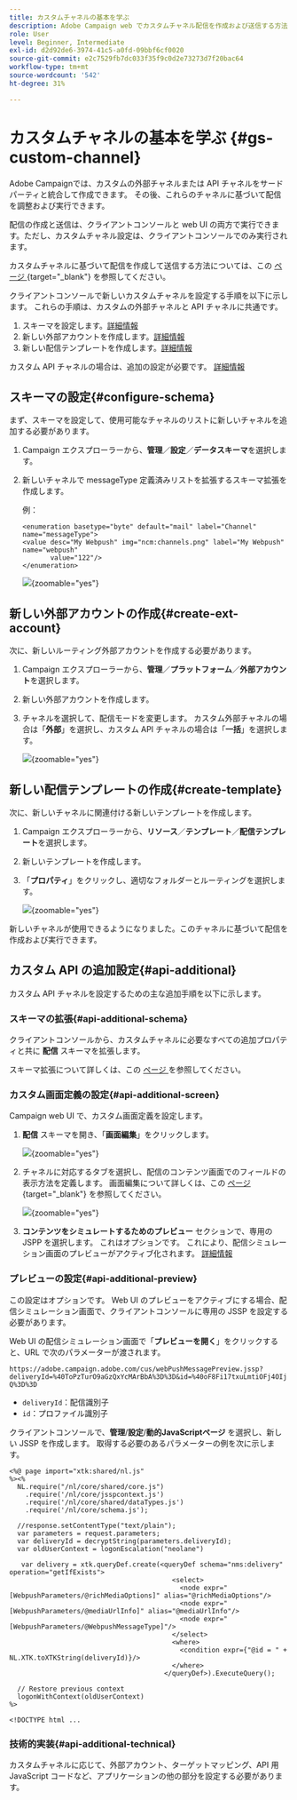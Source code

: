 ```yaml
---
title: カスタムチャネルの基本を学ぶ
description: Adobe Campaign web でカスタムチャネル配信を作成および送信する方法について説明します
role: User
level: Beginner, Intermediate
exl-id: d2d92de6-3974-41c5-a0fd-09bbf6cf0020
source-git-commit: e2c7529fb7dc033f35f9c0d2e73273d7f20bac64
workflow-type: tm+mt
source-wordcount: '542'
ht-degree: 31%

---
```


# カスタムチャネルの基本を学ぶ {#gs-custom-channel}

Adobe Campaignでは、カスタムの外部チャネルまたは API チャネルをサードパーティと統合して作成できます。 その後、これらのチャネルに基づいて配信を調整および実行できます。

配信の作成と送信は、クライアントコンソールと web UI の両方で実行できます。ただし、カスタムチャネル設定は、クライアントコンソールでのみ実行されます。

カスタムチャネルに基づいて配信を作成して送信する方法については、この [ ページ ](https://experienceleague.adobe.com/docs/campaign-web/v8/msg/gs-custom-channel.html?lang=ja){target="_blank"} を参照してください。

クライアントコンソールで新しいカスタムチャネルを設定する手順を以下に示します。 これらの手順は、カスタムの外部チャネルと API チャネルに共通です。

1. スキーマを設定します。[詳細情報](#configure-schema)
1. 新しい外部アカウントを作成します。[詳細情報](#create-ext-account)
1. 新しい配信テンプレートを作成します。[詳細情報](#create-template)

カスタム API チャネルの場合は、追加の設定が必要です。 [詳細情報](#api-additional)

## スキーマの設定{#configure-schema}

まず、スキーマを設定して、使用可能なチャネルのリストに新しいチャネルを追加する必要があります。

1. Campaign エクスプローラーから、**管理**／**設定**／**データスキーマ**&#x200B;を選択します。

1. 新しいチャネルで messageType 定義済みリストを拡張するスキーマ拡張を作成します。

   例：

   ```
   <enumeration basetype="byte" default="mail" label="Channel" name="messageType">
   <value desc="My Webpush" img="ncm:channels.png" label="My Webpush" name="webpush"
          value="122"/>
   </enumeration>
   ```

   ![](assets/cus-schema.png){zoomable="yes"}

## 新しい外部アカウントの作成{#create-ext-account}

次に、新しいルーティング外部アカウントを作成する必要があります。

1. Campaign エクスプローラーから、**管理**／**プラットフォーム**／**外部アカウント**&#x200B;を選択します。

1. 新しい外部アカウントを作成します。

1. チャネルを選択して、配信モードを変更します。 カスタム外部チャネルの場合は「**外部**」を選択し、カスタム API チャネルの場合は「**一括**」を選択します。

   ![](assets/cus-ext-account.png){zoomable="yes"}

## 新しい配信テンプレートの作成{#create-template}

次に、新しいチャネルに関連付ける新しいテンプレートを作成します。

1. Campaign エクスプローラーから、**リソース**／**テンプレート**／**配信テンプレート**&#x200B;を選択します。

1. 新しいテンプレートを作成します。

1. 「**プロパティ**」をクリックし、適切なフォルダーとルーティングを選択します。

   ![](assets/cus-template.png){zoomable="yes"}

新しいチャネルが使用できるようになりました。このチャネルに基づいて配信を作成および実行できます。

## カスタム API の追加設定{#api-additional}

カスタム API チャネルを設定するための主な追加手順を以下に示します。

### スキーマの拡張{#api-additional-schema}

クライアントコンソールから、カスタムチャネルに必要なすべての追加プロパティと共に **配信** スキーマを拡張します。

スキーマ拡張について詳しくは、この [ ページ ](../dev/extend-schema.md) を参照してください。

### カスタム画面定義の設定{#api-additional-screen}

Campaign web UI で、カスタム画面定義を設定します。

1. **配信** スキーマを開き、「**画面編集**」をクリックします。

   ![](assets/cus-schema2.png){zoomable="yes"}

1. チャネルに対応するタブを選択し、配信のコンテンツ画面でのフィールドの表示方法を定義します。 画面編集について詳しくは、この [ ページ ](https://experienceleague.adobe.com/docs/campaign-web/v8/conf/schemas.html#fields){target="_blank"} を参照してください。

   ![](assets/cus-schema3.png){zoomable="yes"}

1. **コンテンツをシミュレートするためのプレビュー** セクションで、専用の JSPP を選択します。 これはオプションです。 これにより、配信シミュレーション画面のプレビューがアクティブ化されます。 [詳細情報](#api-additional-preview)

### プレビューの設定{#api-additional-preview}

この設定はオプションです。 Web UI のプレビューをアクティブにする場合、配信シミュレーション画面で、クライアントコンソールに専用の JSSP を設定する必要があります。

Web UI の配信シミュレーション画面で「**プレビューを開く**」をクリックすると、URL で次のパラメーターが渡されます。

`https://adobe.campaign.adobe.com/cus/webPushMessagePreview.jssp?deliveryId=%40ToPzTurO9aGzQxYcMArBbA%3D%3D&id=%40oF8Fi17txuLmtiOFj4OIjQ%3D%3D`

* `deliveryId`：配信識別子
* `id`：プロファイル識別子

クライアントコンソールで、**管理**/**設定**/**動的JavaScriptページ** を選択し、新しい JSSP を作成します。 取得する必要のあるパラメーターの例を次に示します。

```
<%@ page import="xtk:shared/nl.js"
%><%
  NL.require("/nl/core/shared/core.js")
    .require('/nl/core/jsspcontext.js')
    .require('/nl/core/shared/dataTypes.js')
    .require('/nl/core/schema.js');
    
  //response.setContentType("text/plain");
  var parameters = request.parameters;
  var deliveryId = decryptString(parameters.deliveryId);
  var oldUserContext = logonEscalation("neolane")
  
   var delivery = xtk.queryDef.create(<queryDef schema="nms:delivery" operation="getIfExists">
                                         <select>
                                           <node expr="[WebpushParameters/@richMediaOptions]" alias="@richMediaOptions"/>
                                           <node expr="[WebpushParameters/@mediaUrlInfo]" alias="@mediaUrlInfo"/>
                                           <node expr="[WebpushParameters/@WebpushMessageType]"/>
                                         </select>
                                         <where>
                                           <condition expr={"@id = " + NL.XTK.toXTKString(deliveryId)}/>
                                         </where>
                                       </queryDef>).ExecuteQuery();

  // Restore previous context
  logonWithContext(oldUserContext)
%>

<!DOCTYPE html ...
```

### 技術的実装{#api-additional-technical}

カスタムチャネルに応じて、外部アカウント、ターゲットマッピング、API 用 JavaScript コードなど、アプリケーションの他の部分を設定する必要があります。

